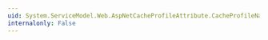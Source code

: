 ```yaml
---
uid: System.ServiceModel.Web.AspNetCacheProfileAttribute.CacheProfileName
internalonly: False
---
```

